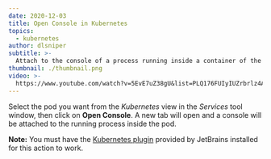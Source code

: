 ```yaml
---
date: 2020-12-03
title: Open Console in Kubernetes
topics:
  - kubernetes
author: dlsniper
subtitle: >-
  Attach to the console of a process running inside a container of the selected pod.
thumbnail: ./thumbnail.png
video: >-
  https://www.youtube.com/watch?v=5EvE7uZ38gU&list=PLQ176FUIyIUZrbrlz4AY1V8VzBJKZyVlW&index=76
---
```


Select the pod you want from the _Kubernetes_ view in the _Services_ tool window, then click on **Open Console**. A new tab will open and a console will be attached to the running process inside the pod.

**Note:** You must have the [Kubernetes plugin](https://plugins.jetbrains.com/plugin/10485-kubernetes) provided by JetBrains installed for this action to work.

